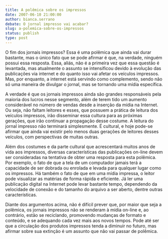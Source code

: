```yaml
---
title: A polêmica sobre os impressos
date: 2007-06-10 21:00:00
author: bianca.serrano
debate: O jornal impresso vai acabar?
slug: a-polemica-sobre-os-impressos
status: publish 
type: post
---
```


O fim dos jornais impressos? Essa é uma polêmica que ainda vai durar bastante, mas o único fato que se pode afirmar é que, na verdade, ninguém possui essa resposta. Essa, aliás, não é a primeira vez que essa questão é levantada, mas atualmente o assunto se intensificou devido à evolução das publicações via internet e do quanto isso vai afetar os veículos impressos. Mas, por enquanto, a internet está servindo como complemento, sendo não só uma maneira de divulgar o jornal, mas se tornando uma mídia específica.


A verdade é que os jornais impressos ainda são grandes responsáveis pela maioria dos lucros nesse segmento, além de terem tido um aumento considerável no número de vendas desde a inserção da mídia na Internet. Ou seja, não faltam leitores e esses, que possuem a prática de leitura dos veículos impressos, irão disseminar essa cultura para as próximas gerações, que irão continuar a propagação desse costume. A leitura do jornal impresso não terminará simplesmente. É cultural, e hoje pode-se afirmar que ainda vai existir pelo menos duas gerações de leitores desses veículos, com perspectivas de muitas outras.


Além dos costumes e da parte cultural que acrescentará muitos anos de vida aos impressos, diversas características das publicações on-line devem ser consideradas na tentativa de obter uma resposta para esta polêmica. Por exemplo, o fato de que a tela de um computador jamais terá a capacidade de ser dobrada ou enrolada e levada para qualquer lugar como os impressos. Há também o fato de que em uma mídia impressa, o leitor pode visualizar as matérias de forma rápida e eficiente. Já ler uma publicação digital na Internet pode levar bastante tempo, dependendo da velocidade de conexão e do tamanho do arquivo a ser aberto, dentre outras características.


Diante dos argumentos acima, não é difícil prever que, por maior que seja a polêmica, os jornais impressos não se renderam à mídia on-line e, ao contrário, estão se reciclando, promovendo mudanças de formato e conteúdo, e se adequando cada vez mais aos novos tempos. Pode até ser que a circulação dos produtos impressos tenda a diminuir no futuro, mas afirmar sobre sua extinção é um assunto que não vai passar de polêmica. 


